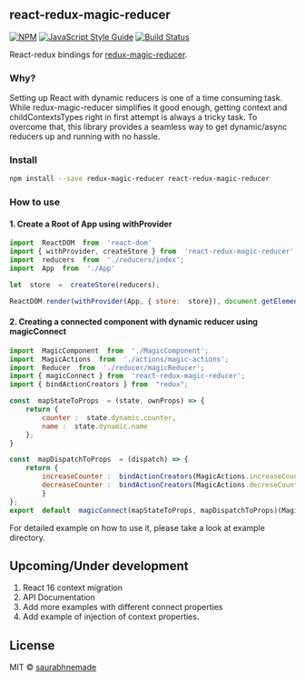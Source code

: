 
## react-redux-magic-reducer

[![NPM](https://img.shields.io/npm/v/react-redux-magic-reducer.svg)](https://www.npmjs.com/package/react-redux-magic-reducer) [![JavaScript Style Guide](https://img.shields.io/badge/code_style-standard-brightgreen.svg)](https://standardjs.com) [![Build Status](https://travis-ci.org/saurabhnemade/react-redux-magic-reducer.svg?branch=master)](https://travis-ci.org/saurabhnemade/react-redux-magic-reducer)

  

React-redux bindings for [redux-magic-reducer](https://github.com/saurabhnemade/redux-magic-reducer). 
  

### Why?

Setting up React with dynamic reducers is one of a time consuming task. While redux-magic-reducer simplifies it good enough, getting context and childContextsTypes right in first attempt is always a tricky task. 
To overcome that, this library provides a seamless way to get dynamic/async reducers up and running with no hassle.
  

### Install

```bash
npm install --save redux-magic-reducer react-redux-magic-reducer
```

### How to use

#### 1. Create a Root of App using withProvider

```jsx
import  ReactDOM  from  'react-dom'
import { withProvider, createStore } from  'react-redux-magic-reducer';
import  reducers  from  './reducers/index';
import  App  from  './App'

let  store  =  createStore(reducers);

ReactDOM.render(withProvider(App, { store:  store}), document.getElementById('root'))
```

#### 2. Creating a connected component with dynamic reducer using magicConnect

```jsx
import  MagicComponent  from  './MagicComponent';
import  MagicActions  from  './actions/magic-actions';
import  Reducer  from  './reducer/magicReducer';
import { magicConnect } from  'react-redux-magic-reducer';
import { bindActionCreators } from  "redux";

const  mapStateToProps  = (state, ownProps) => {
	return {
		counter :  state.dynamic.counter,
		name :  state.dynamic.name
	};
}

const  mapDispatchToProps  = (dispatch) => {
	return {
		increaseCounter :  bindActionCreators(MagicActions.increaseCounter, dispatch),
		decreaseCounter :  bindActionCreators(MagicActions.decreseCounter, dispatch)
		}
};
export  default  magicConnect(mapStateToProps, mapDispatchToProps)(MagicComponent, 'dynamic', Reducer);
```

For detailed example on how to use it, please take a look at example directory.

## Upcoming/Under development
 1. React 16 context migration
 2. API Documentation
 3. Add more examples with different connect properties
 4. Add example of injection of context properties.

## License

MIT © [saurabhnemade](https://github.com/saurabhnemade)